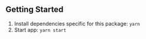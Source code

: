 ## Getting Started

1. Install dependencies specific for this package: `yarn`
1. Start app: `yarn start`

